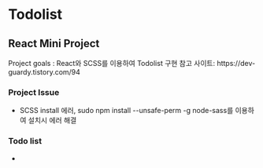 <h1>Todolist </h1>
<h2>React Mini Project</h2>
Project goals : React와 SCSS를 이용하여 Todolist 구현
참고 사이트: https://dev-guardy.tistory.com/94
<br>
<h3>Project Issue</h3>
    <ul>
        <li>SCSS install 에러, sudo npm install --unsafe-perm -g node-sass를 이용하여 설치시 에러 해결</li>
    </ul>

<h3>Todo list</h3>
    <ul>
        <li></li>
    </ul>
